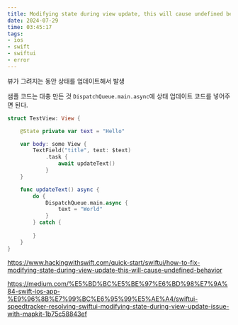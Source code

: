 ```yaml
---
title: Modifying state during view update, this will cause undefined behavior.
date: 2024-07-29
time: 03:45:17
tags:
- ios
- swift
- swiftui
- error
---
```

뷰가 그려지는 동안 상태를 업데이트해서 발생

샘플 코드는 대충 만든 것
`DispatchQueue.main.async`에 상태 업데이트 코드를 넣어주면 된다.

```swift
struct TestView: View {

    @State private var text = "Hello"

    var body: some View {
        TextField("title", text: $text)
            .task {
                await updateText()
            }
    }

    func updateText() async {
        do {
            DispatchQueue.main.async {
                text = "World"
            }
        } catch {
            
        }
    }
}
```

https://www.hackingwithswift.com/quick-start/swiftui/how-to-fix-modifying-state-during-view-update-this-will-cause-undefined-behavior

https://medium.com/%E5%BD%BC%E5%BE%97%E6%BD%98%E7%9A%84-swift-ios-app-%E9%96%8B%E7%99%BC%E6%95%99%E5%AE%A4/swiftui-speedtracker-resolving-swiftui-modifying-state-during-view-update-issue-with-mapkit-1b75c58843ef
